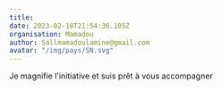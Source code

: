 ```yaml
---
title: 
date: 2023-02-18T21:54:36.105Z
organisation: Mamadou 
author: Sallmamadoulamine@gmail.com 
avatar: "/img/pays/SN.svg"
---
```


Je magnifie l'initiative et suis prêt à vous accompagner 